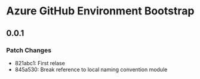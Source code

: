 # Azure GitHub Environment Bootstrap

## 0.0.1

### Patch Changes

- 821abc1: First relase
- 845a530: Break reference to local naming convention module
